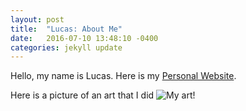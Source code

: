 ```yaml
---
layout: post
title:  "Lucas: About Me"
date:   2016-07-10 13:48:10 -0400
categories: jekyll update
---
```

Hello, my name is Lucas. 
Here is my [Personal Website][personal-website].

Here is a picture of an art that I did
![My art!]({{site.url}}/assets/images/lucas_minimalist.jpg)


[personal-website]: http://www4.ncsu.edu/~lrrumney/


